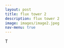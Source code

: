 ```yaml
---
layout: post
title: flux tower 2
description: flux tower 2
image: images/image2.jpeg
nav-menu: true
---
```


T
